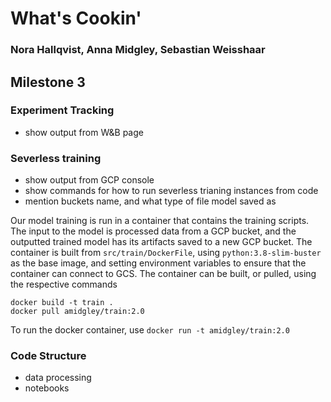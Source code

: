# What's Cookin'
### Nora Hallqvist, Anna Midgley, Sebastian Weisshaar

## Milestone 3

### Experiment Tracking
- show output from W&B page

### Severless training
- show output from GCP console
- show commands for how to run severless trianing instances from code
- mention buckets name, and what type of file model saved as 


Our model training is run in a container that contains the training scripts. The 
input to the model is processed data from a GCP bucket, and the outputted trained model
has its artifacts saved to a new GCP bucket. The container is built from `src/train/DockerFile`,
using `python:3.8-slim-buster` as the base image, and setting environment variables to ensure
that the container can connect to GCS. The container can be built, or pulled, using the respective commands
```
docker build -t train . 
docker pull amidgley/train:2.0
```
To run the docker container, use `docker run -t amidgley/train:2.0`


### Code Structure
- data processing
- notebooks